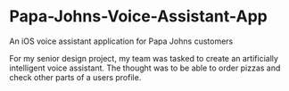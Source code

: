 # Papa-Johns-Voice-Assistant-App
An iOS voice assistant application for Papa Johns customers

For my senior design project, my team was tasked to create an artificially intelligent voice assistant. The thought was to be
able to order pizzas and check other parts of a users profile. 
